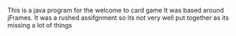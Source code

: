 This is a java program for the welcome to card game
It was based around jFrames.
It was a rushed assifgnment so its not very well put together as its missing a lot of things
